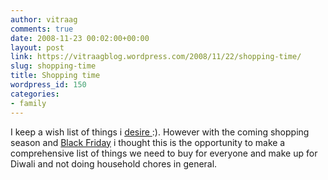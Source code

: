 ```yaml
---
author: vitraag
comments: true
date: 2008-11-23 00:02:00+00:00
layout: post
link: https://vitraagblog.wordpress.com/2008/11/22/shopping-time/
slug: shopping-time
title: Shopping time
wordpress_id: 150
categories:
- family
---
```


I keep a wish list of things i [desire ](http://www.amazon.com/gp/registry/wishlist/33K9YP25NPPZR):). However with the coming shopping season and [Black Friday](http://www.blackfday.com) i thought this is the opportunity to make a comprehensive list of things we need to buy for everyone and make up for Diwali and not doing household chores in general.
